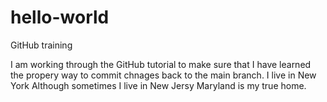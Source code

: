 # hello-world
GitHub training

I am working through the GitHub tutorial to make sure that I have learned the propery way to commit chnages back to the main branch.
I live in New York
Although sometimes I live in New Jersy
Maryland is my true home.
